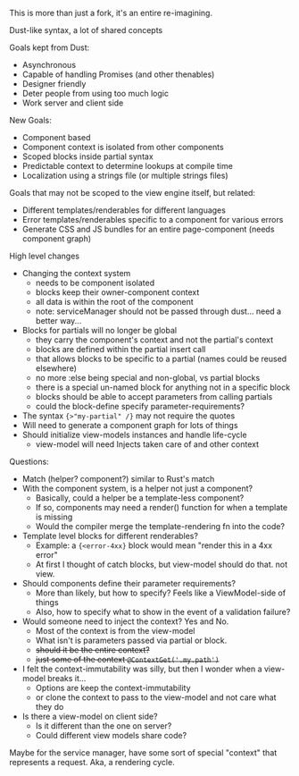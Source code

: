 This is more than just a fork, it's an entire re-imagining.

Dust-like syntax, a lot of shared concepts

Goals kept from Dust:
* Asynchronous
* Capable of handling Promises (and other thenables)
* Designer friendly
* Deter people from using too much logic
* Work server and client side

New Goals:
* Component based
* Component context is isolated from other components
* Scoped blocks inside partial syntax
* Predictable context to determine lookups at compile time
* Localization using a strings file (or multiple strings files)

Goals that may not be scoped to the view engine itself, but related:
* Different templates/renderables for different languages
* Error templates/renderables specific to a component for various errors
* Generate CSS and JS bundles for an entire page-component (needs component graph)

High level changes
- Changing the context system
    - needs to be component isolated
    - blocks keep their owner-component context
    - all data is within the root of the component
    - note: serviceManager should not be passed through dust... need a better way...
- Blocks for partials will no longer be global
    - they carry the component's context and not the partial's context
    - blocks are defined within the partial insert call
    - that allows blocks to be specific to a partial (names could be reused elsewhere)
    - no more :else being special and non-global, vs partial blocks
    - there is a special un-named block for anything not in a specific block
    - blocks should be able to accept parameters from calling partials
    - could the block-define specify parameter-requirements?
- The syntax `{>"my-partial" /}` may not require the quotes
- Will need to generate a component graph for lots of things
- Should initialize view-models instances and handle life-cycle
    - view-model will need Injects taken care of and other context

Questions:
* Match (helper? component?) similar to Rust's match
* With the component system, is a helper not just a component?
    * Basically, could a helper be a template-less component?
    * If so, components may need a render() function for when a template is missing
    * Would the compiler merge the template-rendering fn into the code?
* Template level blocks for different renderables?
    * Example: a `{<error-4xx}` block would mean "render this in a 4xx error"
    * At first I thought of catch blocks, but view-model should do that. not view.
* Should components define their parameter requirements?
    * More than likely, but how to specify? Feels like a ViewModel-side of things
    * Also, how to specify what to show in the event of a validation failure?
* Would someone need to inject the context? Yes and No.
    * Most of the context is from the view-model
    * What isn't is parameters passed via partial or block.
    * ~~should it be the entire context?~~
    * ~~just some of the context `@ContextGet('.my.path')`~~
* I felt the context-immutability was silly, but then I wonder when a view-model breaks it...
    * Options are keep the context-immutability
    * or clone the context to pass to the view-model and not care what they do
* Is there a view-model on client side?
    * Is it different than the one on server?
    * Could different view models share code?

Maybe for the service manager, have some sort of special "context" that represents a request.
Aka, a rendering cycle.
